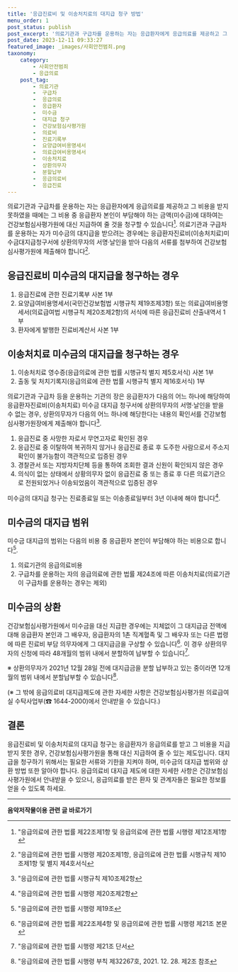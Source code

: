 ```yaml
---
title: '응급진료비 및 이송처치료의 대지급 청구 방법'
menu_order: 1
post_status: publish
post_excerpt: '의료기관과 구급차를 운용하는 자는 응급환자에게 응급의료를 제공하고 그 비용을 받지 못하였을 때에는 그 비용 중 응급환자 본인이 부담해야 하는 금액 미수금 에 대하여는 건강보험심사평가원에 대신 지급하여 줄 것을 청구할 수 있습니다  1 . 의료기관과 구급차를 운용하는 자가 미수금의 대지급을 받으려는 경우에는 응급환자진료비 이송처치료 미수금대지급청구서에 상환의무자의 서명 날인을 받아 다음의 서류를 첨부하여 건강보험심사평가원에 제출해야 합니다  2 .'
post_date: 2023-12-11 09:33:27
featured_image: _images/사회안전범죄.png
taxonomy:
    category:
        - 사회안전범죄
        - 응급의료
    post_tag:
        - 의료기관
        -  구급차
        -  응급의료
        -  응급환자
        -  미수금
        -  대지급 청구
        -  건강보험심사평가원
        -  의료비
        -  진료기록부
        -  요양급여비용명세서
        -  의료급여비용명세서
        -  이송처치료
        -  상환의무자
        -  분할납부
        -  응급의료비
        -  응급진료
---
```



의료기관과 구급차를 운용하는 자는 응급환자에게 응급의료를 제공하고 그 비용을 받지 못하였을 때에는 그 비용 중 응급환자 본인이 부담해야 하는 금액(미수금)에 대하여는 건강보험심사평가원에 대신 지급하여 줄 것을 청구할 수 있습니다[^1]. 의료기관과 구급차를 운용하는 자가 미수금의 대지급을 받으려는 경우에는 응급환자진료비(이송처치료)미수금대지급청구서에 상환의무자의 서명·날인을 받아 다음의 서류를 첨부하여 건강보험심사평가원에 제출해야 합니다[^2].

## 응급진료비 미수금의 대지급을 청구하는 경우
1. 응급진료에 관한 진료기록부 사본 1부
2. 요양급여비용명세서(국민건강보험법 시행규칙 제19조제3항) 또는 의료급여비용명세서(의료급여법 시행규칙 제20조제2항)의 서식에 따른 응급진료비 산출내역서 1부
3. 환자에게 발행한 진료비계산서 사본 1부

## 이송처치료 미수금의 대지급을 청구하는 경우
1. 이송처치료 영수증(응급의료에 관한 법률 시행규칙 별지 제5호서식) 사본 1부
2. 출동 및 처치기록지(응급의료에 관한 법률 시행규칙 별지 제16호서식) 1부

의료기관과 구급차 등을 운용하는 기관의 장은 응급환자가 다음의 어느 하나에 해당하여 응급환자진료비(이송처치료) 미수금 대지급 청구서에 상환의무자의 서명·날인을 받을 수 없는 경우, 상환의무자가 다음의 어느 하나에 해당한다는 내용의 확인서를 건강보험심사평가원장에게 제출해야 합니다[^3].
1. 응급진료 중 사망한 자로서 무연고자로 확인된 경우
2. 응급진료 중 이탈하여 복귀하지 않거나 응급진료 종료 후 도주한 사람으로서 주소지 확인이 불가능함이 객관적으로 입증된 경우
3. 경찰관서 또는 지방자치단체 등을 통하여 조회한 결과 신원이 확인되지 않은 경우
4. 의식이 없는 상태에서 상황의무자 없이 응급진료 중 또는 종료 후 다른 의료기관으로 전원되었거나 이송되었음이 객관적으로 입증된 경우

미수금의 대지급 청구는 진료종료일 또는 이송종료일부터 3년 이내에 해야 합니다[^4].

## 미수금의 대지급 범위
미수금 대지급의 범위는 다음의 비용 중 응급환자 본인이 부담해야 하는 비용으로 합니다[^5].
1. 의료기관의 응급의료비용
2. 구급차를 운용하는 자의 응급의료에 관한 법률 제24조에 따른 이송처치료(의료기관이 구급차를 운용하는 경우는 제외)

## 미수금의 상환
건강보험심사평가원에서 미수금을 대신 지급한 경우에는 지체없이 그 대지급금 전액에 대해 응급환자 본인과 그 배우자, 응급환자의 1촌 직계혈족 및 그 배우자 또는 다른 법령에 따른 진료비 부담 의무자에게 그 대지급금을 구상할 수 있습니다[^6]. 이 경우 상환의무자의 신청에 따라 48개월의 범위 내에서 분할하여 납부할 수 있습니다[^7].

※ 상환의무자가 2021년 12월 28일 전에 대지급금을 분할 납부하고 있는 중이라면 12개월의 범위 내에서 분할납부할 수 있습니다[^8].

(※ 그 밖에 응급의료비 대지급제도에 관한 자세한 사항은 건강보험심사평가원 의료급여실 수탁사업부(☎ 1644-2000)에서 안내받을 수 있습니다.)

## 결론
응급진료비 및 이송처치료의 대지급 청구는 응급환자가 응급의료를 받고 그 비용을 지급받지 못한 경우, 건강보험심사평가원을 통해 대신 지급하여 줄 수 있는 제도입니다. 대지급을 청구하기 위해서는 필요한 서류와 기한을 지켜야 하며, 미수금의 대지급 범위와 상환 방법 또한 알아야 합니다. 응급의료비 대지급 제도에 대한 자세한 사항은 건강보험심사평가원에서 안내받을 수 있으니, 응급의료를 받은 환자 및 관계자들은 필요한 정보를 얻을 수 있도록 하세요.

[^1]: "응급의료에 관한 법률 제22조제1항 및 응급의료에 관한 법률 시행령 제12조제1항
[^2]: "응급의료에 관한 법률 시행령 제20조제1항, 응급의료에 관한 법률 시행규칙 제10조제1항 및 별지 제4호서식
[^3]: "응급의료에 관한 법률 시행규칙 제10조제2항
[^4]: "응급의료에 관한 법률 시행령 제20조제2항
[^5]: "응급의료에 관한 법률 시행령 제19조
[^6]: "응급의료에 관한 법률 제22조제4항 및 응급의료에 관한 법률 시행령 제21조 본문
[^7]: "응급의료에 관한 법률 시행령 제21조 단서
[^8]: "응급의료에 관한 법률 시행령 부칙 제32267호, 2021. 12. 28. 제2조 참조
<!-- wp:separator -->
<hr class="wp-block-separator has-alpha-channel-opacity"/>
<!-- /wp:separator -->

<!-- wp:group {"backgroundColor":"base","layout":{"type":"constrained"}} -->
<div class="wp-block-group has-base-background-color has-background"><!-- wp:paragraph {"align":"center","fontSize":"medium"} -->
<p class="has-text-align-center has-large-font-size"><strong>음악저작물이용 관련 글 바로가기</strong></p>
<!-- /wp:paragraph -->


<!-- wp:latest-posts
{"categories":[{"id":15931,"count":19,"description":"","link":"https://uknowlaw.com/category/%ec%9d%8c%ec%95%85%ec%a0%80%ec%9e%91%eb%ac%bc%ec%9d%b4%ec%9a%a9/","name":"음악저작물이용","slug":"음악저작물이용","taxonomy":"category","parent":0,"meta":[],"_links":{"self":[{"href":"https://uknowlaw.com/wp-json/wp/v2/categories/15931"}],"collection":[{"href":"https://uknowlaw.com/wp-json/wp/v2/categories"}],"about":[{"href":"https://uknowlaw.com/wp-json/wp/v2/taxonomies/category"}],"wp:post_type":[{"href":"https://uknowlaw.com/wp-json/wp/v2/posts?categories=15931"}],"curies":[{"name":"wp","href":"https://api.w.org/{rel}","templated":true}]}}],"postsToShow":100,"excerptLength":28,"postLayout":"grid","columns":2,"featuredImageAlign":"left","featuredImageSizeSlug":"large","fontSize":"small"} /--></div>
<!-- /wp:group -->